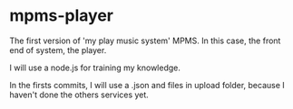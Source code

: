 # mpms-player
The first version of 'my play music system' MPMS. In this case, the front end of system, the player.

I will use a node.js for training my knowledge.

In the firsts commits, I will use a .json and files in upload folder, because I haven't done the others services yet.
